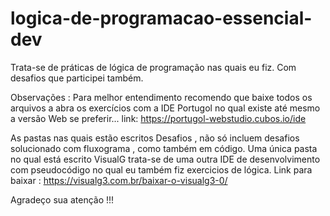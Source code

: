 # logica-de-programacao-essencial-dev
 Trata-se de práticas de lógica de programação nas quais eu fiz.
 Com desafios que participei também.
 
 
 Observações : Para melhor entendimento  recomendo que baixe todos os arquivos a abra os exercícios 
com  a IDE  Portugol no qual existe até mesmo a versão Web se preferir...
link: https://portugol-webstudio.cubos.io/ide

As pastas nas quais estão escritos Desafios , não só incluem desafios solucionado com fluxograma , como também em código.
Uma única pasta no qual está escrito VisualG trata-se de uma outra IDE de desenvolvimento com pseudocódigo no qual eu também fiz exercicios de lógica.
Link para baixar : https://visualg3.com.br/baixar-o-visualg3-0/

Agradeço sua atenção !!!
